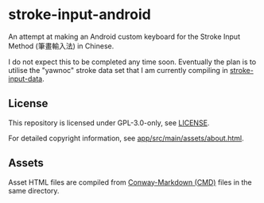 # stroke-input-android

An attempt at making an Android custom keyboard
for the Stroke Input Method (筆畫輸入法) in Chinese.

I do not expect this to be completed any time soon.
Eventually the plan is to utilise the "yawnoc" stroke data set
that I am currently compiling in [stroke-input-data].


## License

This repository is licensed under GPL-3.0-only, see [LICENSE].

For detailed copyright information, see [app/src/main/assets/about.html].


## Assets

Asset HTML files are compiled from
[Conway-Markdown (CMD)] files in the same directory.


[LICENSE]: LICENSE
[stroke-input-data]: https://github.com/stroke-input/stroke-input-data
[app/src/main/assets/about.html]:
  https://htmlpreview.github.io/?https://github.com/stroke-input/stroke-input-android/blob/master/app/src/main/assets/about.html
[Conway-Markdown (CMD)]:
  https://github.com/conway-markdown/conway-markdown
